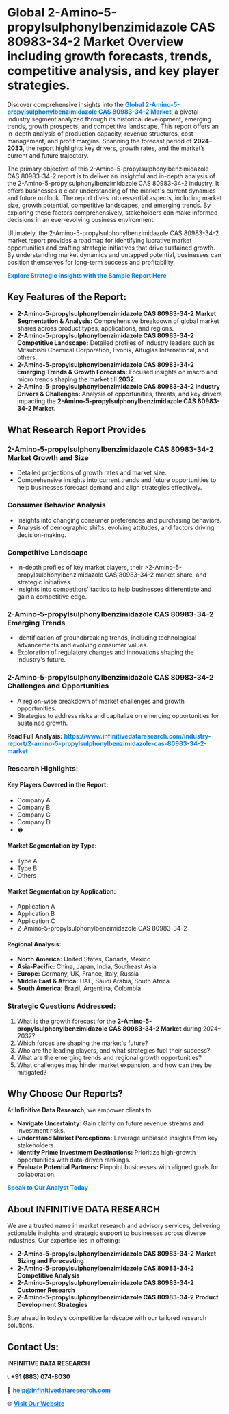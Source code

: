 <h1>Global 2-Amino-5-propylsulphonylbenzimidazole CAS 80983-34-2 Market Overview including growth forecasts, trends, competitive analysis, and key player strategies.</h1>
<p>
Discover comprehensive insights into the 
<a href="https://www.infinitivedataresearch.com/industry-report/2-amino-5-propylsulphonylbenzimidazole-cas-80983-34-2-market" rel="dofollow" style="color: #007BFF; text-decoration: none;"><strong>Global 2-Amino-5-propylsulphonylbenzimidazole CAS 80983-34-2 Market</strong></a>, a pivotal industry segment analyzed through its historical development, emerging trends, growth prospects, and competitive landscape. This report offers an in-depth analysis of production capacity, revenue structures, cost management, and profit margins. Spanning the forecast period of <strong>2024–2033</strong>, the report highlights key drivers, growth rates, and the market’s current and future trajectory.
</p>
<p>
The primary objective of this 2-Amino-5-propylsulphonylbenzimidazole CAS 80983-34-2 report is to deliver an insightful and in-depth analysis of the 2-Amino-5-propylsulphonylbenzimidazole CAS 80983-34-2 industry. It offers businesses a clear understanding of the market's current dynamics and future outlook. The report dives into essential aspects, including market size, growth potential, competitive landscapes, and emerging trends. By exploring these factors comprehensively, stakeholders can make informed decisions in an ever-evolving business environment.
</p>
<p>
Ultimately, the 2-Amino-5-propylsulphonylbenzimidazole CAS 80983-34-2 market report provides a roadmap for identifying lucrative market opportunities and crafting strategic initiatives that drive sustained growth. By understanding market dynamics and untapped potential, businesses can position themselves for long-term success and profitability.
</p>
<p>
<a href="https://www.infinitivedataresearch.com/request-sample/reportId=111773" style="color: #007BFF; text-decoration: none;"><strong>Explore Strategic Insights with the Sample Report Here</strong></a>
</p>

<h2>Key Features of the Report:</h2>
<ul>
<li><strong>2-Amino-5-propylsulphonylbenzimidazole CAS 80983-34-2 Market Segmentation & Analysis:</strong> Comprehensive breakdown of global market shares across product types, applications, and regions.</li>
<li><strong>2-Amino-5-propylsulphonylbenzimidazole CAS 80983-34-2 Competitive Landscape:</strong> Detailed profiles of industry leaders such as Mitsubishi Chemical Corporation, Evonik, Altuglas International, and others.</li>
<li><strong>2-Amino-5-propylsulphonylbenzimidazole CAS 80983-34-2 Emerging Trends & Growth Forecasts:</strong> Focused insights on macro and micro trends shaping the market till <strong>2032</strong>.</li>
<li><strong>2-Amino-5-propylsulphonylbenzimidazole CAS 80983-34-2 Industry Drivers & Challenges:</strong> Analysis of opportunities, threats, and key drivers impacting the <strong>2-Amino-5-propylsulphonylbenzimidazole CAS 80983-34-2 Market</strong>.</li>
</ul>

<h2>What Research Report Provides</h2>
<h3>2-Amino-5-propylsulphonylbenzimidazole CAS 80983-34-2 Market Growth and Size</h3>
<ul>
<li>Detailed projections of growth rates and market size.</li>
<li>Comprehensive insights into current trends and future opportunities to help businesses forecast demand and align strategies effectively.</li>
</ul>

<h3>Consumer Behavior Analysis</h3>
<ul>
<li>Insights into changing consumer preferences and purchasing behaviors.</li>
<li>Analysis of demographic shifts, evolving attitudes, and factors driving decision-making.</li>
</ul>

<h3>Competitive Landscape</h3>
<ul>
<li>In-depth profiles of key market players, their >2-Amino-5-propylsulphonylbenzimidazole CAS 80983-34-2 market share, and strategic initiatives.</li>
<li>Insights into competitors' tactics to help businesses differentiate and gain a competitive edge.</li>
</ul>

<h3>2-Amino-5-propylsulphonylbenzimidazole CAS 80983-34-2 Emerging Trends</h3>
<ul>
<li>Identification of groundbreaking trends, including technological advancements and evolving consumer values.</li>
<li>Exploration of regulatory changes and innovations shaping the industry's future.</li>
</ul>

<h3>2-Amino-5-propylsulphonylbenzimidazole CAS 80983-34-2 Challenges and Opportunities</h3>
<ul>
<li>A region-wise breakdown of market challenges and growth opportunities.</li>
<li>Strategies to address risks and capitalize on emerging opportunities for sustained growth.</li>
</ul>
<p><strong>Read Full Analysis:</strong> <a href="https://www.infinitivedataresearch.com/industry-report/2-amino-5-propylsulphonylbenzimidazole-cas-80983-34-2-market" rel="dofollow" style="color: #007BFF; text-decoration: none;"><strong>https://www.infinitivedataresearch.com/industry-report/2-amino-5-propylsulphonylbenzimidazole-cas-80983-34-2-market</strong></a></p>
<h3>Research Highlights:</h3>
<h4>Key Players Covered in the Report:</h4>
<ul><li>Company A</li><li>Company B</li><li>Company C</li><li>Company D</li><li>�</li></ul>
<h4>Market Segmentation by Type:</h4>
<ul><li>Type A</li><li>Type B</li><li>Others</li></ul>
<h4>Market Segmentation by Application:</h4>
<ul><li>Application A</li><li>Application B</li><li>Application C</li><li>2-Amino-5-propylsulphonylbenzimidazole CAS 80983-34-2</li></ul>

<h4>Regional Analysis:</h4>
<ul>
<li><strong>North America:</strong> United States, Canada, Mexico</li>
<li><strong>Asia-Pacific:</strong> China, Japan, India, Southeast Asia</li>
<li><strong>Europe:</strong> Germany, UK, France, Italy, Russia</li>
<li><strong>Middle East & Africa:</strong> UAE, Saudi Arabia, South Africa</li>
<li><strong>South America:</strong> Brazil, Argentina, Colombia</li>
</ul>

<h3>Strategic Questions Addressed:</h3>
<ol>
<li>What is the growth forecast for the <strong>2-Amino-5-propylsulphonylbenzimidazole CAS 80983-34-2 Market</strong> during 2024–2032?</li>
<li>Which forces are shaping the market's future?</li>
<li>Who are the leading players, and what strategies fuel their success?</li>
<li>What are the emerging trends and regional growth opportunities?</li>
<li>What challenges may hinder market expansion, and how can they be mitigated?</li>
</ol>

<h2>Why Choose Our Reports?</h2>
<p>At <strong>Infinitive Data Research</strong>, we empower clients to:</p>
<ul>
<li><strong>Navigate Uncertainty:</strong> Gain clarity on future revenue streams and investment risks.</li>
<li><strong>Understand Market Perceptions:</strong> Leverage unbiased insights from key stakeholders.</li>
<li><strong>Identify Prime Investment Destinations:</strong> Prioritize high-growth opportunities with data-driven rankings.</li>
<li><strong>Evaluate Potential Partners:</strong> Pinpoint businesses with aligned goals for collaboration.</li>
</ul>
<p><a href="https://www.infinitivedataresearch.com/industry-report/2-amino-5-propylsulphonylbenzimidazole-cas-80983-34-2-market" rel="dofollow" style="color: #007BFF; text-decoration: none;"><strong>Speak to Our Analyst Today</strong></a></p>

<h2>About INFINITIVE DATA RESEARCH</h2>
<p>We are a trusted name in market research and advisory services, delivering actionable insights and strategic support to businesses across diverse industries. Our expertise lies in offering:</p>
<ul>
<li><strong>2-Amino-5-propylsulphonylbenzimidazole CAS 80983-34-2 Market Sizing and Forecasting</strong></li>
<li><strong>2-Amino-5-propylsulphonylbenzimidazole CAS 80983-34-2 Competitive Analysis</strong></li>
<li><strong>2-Amino-5-propylsulphonylbenzimidazole CAS 80983-34-2 Customer Research</strong></li>
<li><strong>2-Amino-5-propylsulphonylbenzimidazole CAS 80983-34-2 Product Development Strategies</strong></li>
</ul>
<p>Stay ahead in today’s competitive landscape with our tailored research solutions.</p>

<h2>Contact Us:</h2>
<p><strong>INFINITIVE DATA RESEARCH</strong></p>
<p>📞 <strong>+91 (883) 074-8030</strong></p>
<p>📧 <strong><a href="mailto:help@infinitivedataresearch.com" style="color: #007BFF;">help@infinitivedataresearch.com</a></strong></p>
<p>🌐 <strong><a href="https://www.infinitivedataresearch.com" rel="dofollow" style="color: #007BFF;">Visit Our Website</a></strong></p>